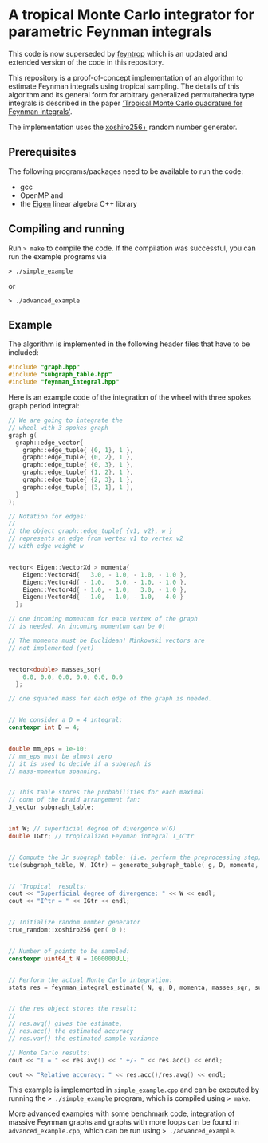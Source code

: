 A tropical Monte Carlo integrator for parametric Feynman integrals
==================================================================

This code is now superseded by [feyntrop](https://github.com/michibo/feyntrop) which is an updated and extended version of the code in this repository.

This repository is a proof-of-concept implementation of an algorithm to estimate Feynman integrals using tropical sampling. The details of this algorithm and its general form for arbitrary generalized permutahedra type integrals is described in the paper ['Tropical Monte Carlo quadrature for Feynman integrals'](//arxiv.org/abs/2008.12310). 

The implementation uses the [xoshiro256+](http://prng.di.unimi.it/) random number generator.

Prerequisites
-------------

The following programs/packages need to be available to run the code:

- gcc
- OpenMP and 
- the [Eigen](http://eigen.tuxfamily.org) linear algebra C++ library

Compiling and running
---------------------

Run `> make` to compile the code. If the compilation was successful, you can run the example programs via 
```
> ./simple_example
``` 

or 

```
> ./advanced_example
```


Example
-------

The algorithm is implemented in the following header files that have to be included:

```C++
#include "graph.hpp"
#include "subgraph_table.hpp"
#include "feynman_integral.hpp"
```

Here is an example code of the integration of the wheel with three spokes graph period integral:

```C++
// We are going to integrate the 
// wheel with 3 spokes graph 
graph g( 
  graph::edge_vector{ 
    graph::edge_tuple{ {0, 1}, 1 }, 
    graph::edge_tuple{ {0, 2}, 1 }, 
    graph::edge_tuple{ {0, 3}, 1 }, 
    graph::edge_tuple{ {1, 2}, 1 }, 
    graph::edge_tuple{ {2, 3}, 1 }, 
    graph::edge_tuple{ {3, 1}, 1 }, 
  } 
);

// Notation for edges:
//
// the object graph::edge_tuple{ {v1, v2}, w }
// represents an edge from vertex v1 to vertex v2
// with edge weight w


vector< Eigen::VectorXd > momenta{
    Eigen::Vector4d{   3.0, - 1.0, - 1.0, - 1.0 },
    Eigen::Vector4d{ - 1.0,   3.0, - 1.0, - 1.0 }, 
    Eigen::Vector4d{ - 1.0, - 1.0,   3.0, - 1.0 }, 
    Eigen::Vector4d{ - 1.0, - 1.0, - 1.0,   4.0 }
  };

// one incoming momentum for each vertex of the graph 
// is needed. An incoming momentum can be 0!

// The momenta must be Euclidean! Minkowski vectors are 
// not implemented (yet)


vector<double> masses_sqr{ 
    0.0, 0.0, 0.0, 0.0, 0.0, 0.0 
  };

// one squared mass for each edge of the graph is needed.


// We consider a D = 4 integral:
constexpr int D = 4;


double mm_eps = 1e-10; 
// mm_eps must be almost zero
// it is used to decide if a subgraph is 
// mass-momentum spanning.


// This table stores the probabilities for each maximal 
// cone of the braid arrangement fan:
J_vector subgraph_table;


int W; // superficial degree of divergence w(G)
double IGtr; // tropicalized Feynman integral I_G^tr


// Compute the Jr subgraph table: (i.e. perform the preprocessing step)
tie(subgraph_table, W, IGtr) = generate_subgraph_table( g, D, momenta, masses_sqr, mm_eps );


// 'Tropical' results:
cout << "Superficial degree of divergence: " << W << endl;
cout << "I^tr = " << IGtr << endl;


// Initialize random number generator
true_random::xoshiro256 gen( 0 );


// Number of points to be sampled:
constexpr uint64_t N = 1000000ULL;


// Perform the actual Monte Carlo integration:
stats res = feynman_integral_estimate( N, g, D, momenta, masses_sqr, subgraph_table, gen );


// the res object stores the result:
//
// res.avg() gives the estimate,
// res.acc() the estimated accuracy
// res.var() the estimated sample variance

// Monte Carlo results:
cout << "I = " << res.avg() << " +/- " << res.acc() << endl;

cout << "Relative accuracy: " << res.acc()/res.avg() << endl;
```

This example is implemented in `simple_example.cpp` and can be executed by running the `> ./simple_example` program, which is compiled using `> make`.

More advanced examples with some benchmark code, integration of massive Feynman graphs and graphs with more loops can be found in `advanced_example.cpp`, which can be run using `> ./advanced_example`. 

